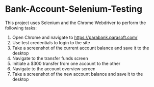 # Bank-Account-Selenium-Testing

This project uses Selenium and the Chrome Webdriver to perform the following tasks:
1. Open Chrome and navigate to https://parabank.parasoft.com/
2. Use test credentials to login to the site
3. Take a screenshot of the current account balance and save it to the desktop
4. Navigate to the transfer funds screen
5. Initiate a $300 transfer from one account to the other
6. Navigate to the account overview screen
7. Take a screenshot of the new account balance and save it to the desktop
